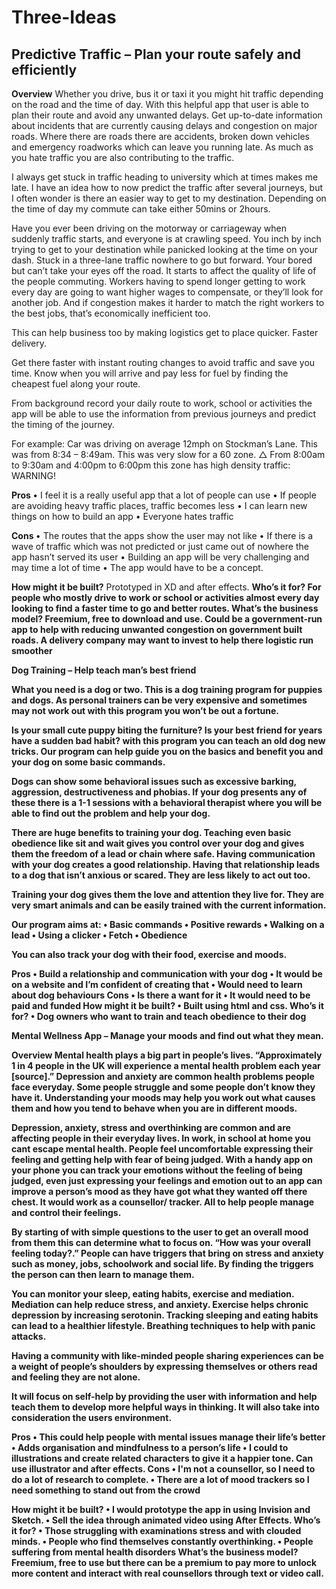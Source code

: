 # Three-Ideas

<h2>Predictive Traffic – Plan your route safely and efficiently </h2>

<b>Overview</b>
Whether you drive, bus it or taxi it you might hit traffic depending on the road and the time of day. With this helpful app that user is able to plan their route and avoid any unwanted delays. Get up-to-date information about incidents that are currently causing delays and congestion on major roads. Where there are roads there are accidents, broken down vehicles and emergency roadworks which can leave you running late. As much as you hate traffic you are also contributing to the traffic. 

I always get stuck in traffic heading to university which at times makes me late. I have an idea how to now predict the traffic after several journeys, but I often wonder is there an easier way to get to my destination. Depending on the time of day my commute can take either 50mins or 2hours. 

Have you ever been driving on the motorway or carriageway when suddenly traffic starts, and everyone is at crawling speed. You inch by inch trying to get to your destination while panicked looking at the time on your dash. Stuck in a three-lane traffic nowhere to go but forward. Your bored but can’t take your eyes off the road. It starts to affect the quality of life of the people commuting. Workers having to spend longer getting to work every day are going to want higher wages to compensate, or they’ll look for another job. And if congestion makes it harder to match the right workers to the best jobs, that’s economically inefficient too.

This can help business too by making logistics get to place quicker. Faster delivery. 

Get there faster with instant routing changes to avoid traffic and save you time. Know when you will arrive and pay less for fuel by finding the cheapest fuel along your route. 

From background record your daily route to work, school or activities the app will be able to use the information from previous journeys and predict the timing of the journey.  


For example:
Car was driving on average 12mph on Stockman’s Lane. This was from 8:34 – 8:49am.
This was very slow for a 60 zone. 
△ From 8:00am to 9:30am and 4:00pm to 6:00pm this zone has high density traffic: WARNING!


<b>Pros </b>
•	I feel it is a really useful app that a lot of people can use
•	If people are avoiding heavy traffic places, traffic becomes less
•	I can learn new things on how to build an app
•	Everyone hates traffic

<b>Cons </b>
•	The routes that the apps show the user may not like
•	If there is a wave of traffic which was not predicted or just came out of nowhere the app hasn’t served its user
•	Building an app will be very challenging and may time a lot of time
•	The app would have to be a concept.

<b>How might it be built?</b>
Prototyped in XD and after effects.
<b>Who’s it for?<b>
For people who mostly drive to work or school or activities almost every day looking to find a faster time to go and better routes.
<b>What’s the business model?<b>
Freemium, free to download and use.
Could be a government-run app to help with reducing unwanted congestion on government built roads.
A delivery company may want to invest to help there logistic run smoother 


 




Dog Training – Help teach man’s best friend

What you need is a dog or two. This is a dog training program for puppies and dogs. As personal trainers can be very expensive and sometimes may not work out with this program you won’t be out a fortune. 
 
Is your small cute puppy biting the furniture? Is your best friend for years have a sudden bad habit? with this program you can teach an old dog new tricks. Our program can help guide you on the basics and benefit you and your dog on some basic commands.

Dogs can show some behavioral issues such as excessive barking, aggression, destructiveness and phobias. If your dog presents any of these there is a 1-1 sessions with a behavioral therapist where you will be able to find out the problem and help your dog.

There are huge benefits to training your dog. Teaching even basic obedience like sit and wait gives you control over your dog and gives them the freedom of a lead or chain where safe. Having communication with your dog creates a good relationship. Having that relationship leads to a dog that isn’t anxious or scared. They are less likely to act out too. 

Training your dog gives them the love and attention they live for. They are very smart animals and can be easily trained with the current information. 

Our program aims at:
•	Basic commands
•	Positive rewards
•	Walking on a lead
•	Using a clicker
•	Fetch 
•	Obedience
 
You can also track your dog with their food, exercise and moods.

Pros
•	Build a relationship and communication with your dog
•	It would be on a website and I’m confident of creating that
•	Would need to learn about dog behaviours
Cons
•	Is there a want for it
•	It would need to be paid and funded
How might it be built?
•	Built using html and css.
Who’s it for?
•	Dog owners who want to train and teach obedience to their dog








Mental Wellness App – Manage your moods and find out what they mean.

Overview
Mental health plays a big part in people’s lives. “Approximately 1 in 4 people in the UK will experience a mental health problem each year [source].” Depression and anxiety are common health problems people face everyday. Some people struggle and some people don’t know they have it. Understanding your moods may help you work out what causes them and how you tend to behave when you are in different moods. 

Depression, anxiety, stress and overthinking are common and are affecting people in their everyday lives. In work, in school at home you cant escape mental health. People feel uncomfortable expressing their feeling and getting help with fear of being judged. With a handy app on your phone you can track your emotions without the feeling of being judged, even just expressing your feelings and emotion out to an app can improve a person’s mood as they have got what they wanted off there chest. It would work as a counsellor/ tracker. 
All to help people manage and control their feelings.

By starting of with simple questions to the user to get an overall mood from them this can determine what to focus on. “How was your overall feeling today?.”
People can have triggers that bring on stress and anxiety  such as money, jobs, schoolwork and social life. By finding the triggers the person can then learn to manage them. 

You can monitor your sleep, eating habits, exercise and mediation. 
Mediation can help reduce stress, and anxiety. Exercise helps chronic depression by increasing serotonin. Tracking sleeping and eating habits can lead to a healthier lifestyle. 
Breathing techniques to help with panic attacks. 

Having a community with like-minded people sharing experiences can be a weight of people’s shoulders by expressing themselves or others read and feeling they are not alone. 

It will focus on self-help by providing the user with information and help teach them to develop more helpful ways in thinking.  It will also take into consideration the users environment.


Pros
•	This could help people with mental issues manage their life’s better
•	Adds organisation and mindfulness to a person’s life
•	I could to illustrations and create related characters to give it a happier tone. Can use illustrator and after effects.
Cons
•	I'm not a counsellor, so I need to do a lot of research to complete.
•	There are a lot of mood trackers so I need something to stand out from the crowd

How might it be built?
•	I would prototype the app in using Invision and Sketch.
•	Sell the idea through animated video using After Effects.
Who’s it for?
•	Those struggling with examinations stress and with clouded minds.
•	People who find themselves constantly overthinking.
•	People suffering from mental health disorders
What’s the business model?
Freemium, free to use but there can be a premium to pay more to unlock more content and interact with real counsellors through text or video call.



